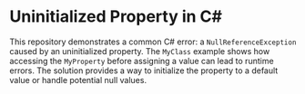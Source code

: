 # Uninitialized Property in C#
This repository demonstrates a common C# error: a `NullReferenceException` caused by an uninitialized property.  The `MyClass` example shows how accessing the `MyProperty` before assigning a value can lead to runtime errors.  The solution provides a way to initialize the property to a default value or handle potential null values.